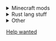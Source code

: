 <details>
<summary>
Minecraft mods
</summary>
    
- [Invis Item Frames](https://github.com/SFort/MC-invisframes)
- [Invis Armor](https://github.com/SFort/MC-skinshine)
- [Always Eat](https://github.com/SFort/MC-eternaleats)
- [Configurable Regen](https://github.com/SFort/MC-oldregen)
- [Enchanting Table keeps lapis](https://github.com/SFort/MC-lapisreserve)
- [Ladders](https://github.com/SFort/MC-lengthyladders)
- [No Player Names](https://github.com/SFort/MC-noplayerlabels)
- [Pigs Carry Chests](https://github.com/SFort/MC-haulinghog)
- [Stackable Stew](https://github.com/SFort/MC-suitablystackablestew)
- [Cleaner UI](https://github.com/SFort/MC-LessClutter)

#### Forks
- [Easier Enchanting - Not Actually Easy Edition](https://github.com/SFort/EasierEnchanting)
- [Faster Minecarts - with shitty re-texture](https://github.com/SFort/faster-minecarts/tree/textured)
#### Beta / Abandoned (I'd stay clear of these if you like performance and stability)
- [Realistic Ish Fluids](https://github.com/SFort/MC-fluid_mixture)
- [Force connects ppl to my server](https://github.com/SFort/MC-forceconnect)
</details>
<details><summary>
Rust lang stuff
</summary>

#### Programs

- [Team Fortress 2 Duel History](https://github.com/SFort/TF2-Duel_history_formatter)

#### Libs

- [(Valve)Steam Guard 2FA](https://github.com/SFort/steam_guard)

</details>

<details><summary>Other</summary>
  
- [home dir backup](https://github.com/SFort/home)
- [steam skin that centers the friendlist to be more friendly to tileing](https://github.com/SFort/Compact)
- [old non-existent Elemental Realms db handler](https://github.com/SFort/ER-MC_Editor)
- [old non-existent Elemental Realms installer/launcher/client with missing commits this was the latest backup i could find](https://github.com/SFort/ER-MC_Client)
- [shitty incompleate chance based tile game](https://github.com/SFort/tilegame-client)
- [json exporter for old non existent Elemental Realms stuff](https://github.com/SFort/ER-json_glue)
- [basicly git clone in a executable intended for installing mc modpacks](https://github.com/SFort/projectQuarry)
</details>

[Help wanted]( https://github.com/issues?q=is:open+is:issue+org:SFort+archived:false+label:"help+wanted")



